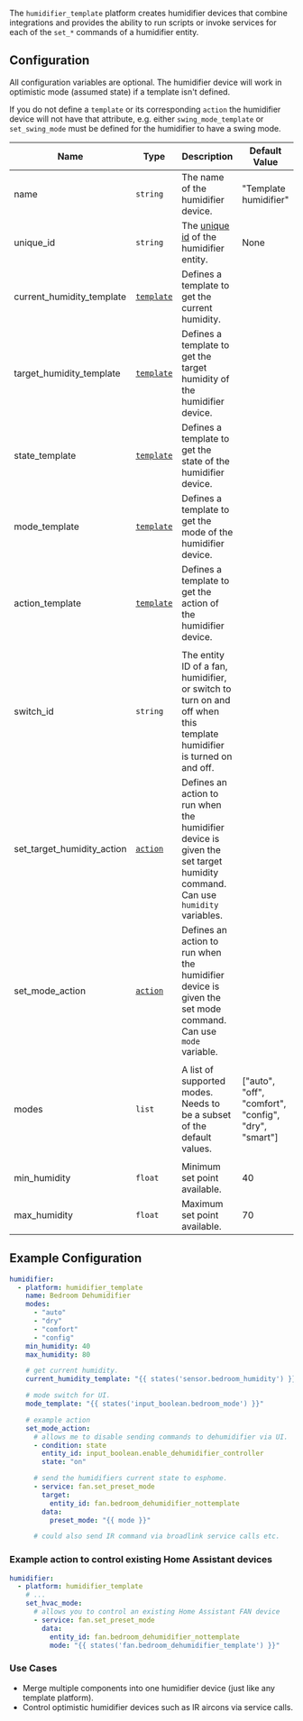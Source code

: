 The `humidifier_template` platform creates humidifier devices that combine integrations and provides the ability to run scripts or invoke services for each of the `set_*` commands of a humidifier entity.

## Configuration

All configuration variables are optional. The humidifier device will work in optimistic mode (assumed state) if a template isn't defined.

If you do not define a `template` or its corresponding `action` the humidifier device will not have that attribute, e.g. either `swing_mode_template` or `set_swing_mode` must be defined for the humidifier to have a swing mode.

| Name                             | Type                                                                      | Description                                                                                                                                                                                                                                                                                     | Default Value                                      |
| -------------------------------- | ------------------------------------------------------------------------- | ----------------------------------------------------------------------------------------------------------------------------------------------------------------------------------------------------------------------------------------------------------------------------------------------- | -------------------------------------------------- |
| name                             | `string`                                                                  | The name of the humidifier device.                                                                                                                                                                                                                                                                 | "Template humidifier"                                 |
| unique_id                             | `string`                                                                  | The [unique id](https://developers.home-assistant.io/docs/entity_registry_index/#unique-id) of the humidifier entity.                                                                                                                                                                                                                                                                 | None                                 |
| current_humidity_template        | [`template`](https://www.home-assistant.io/docs/configuration/templating) | Defines a template to get the current humidity.                                                                                                                                                                                                                                                 |                                                    |
| target_humidity_template         | [`template`](https://www.home-assistant.io/docs/configuration/templating) | Defines a template to get the target humidity of the humidifier device.                                                                                                                                                                                                                         |                                                    |
| state_template                   | [`template`](https://www.home-assistant.io/docs/configuration/templating) | Defines a template to get the state of the humidifier device.                                                                                                                                                                                                                                  |                                                    |
| mode_template                    | [`template`](https://www.home-assistant.io/docs/configuration/templating) | Defines a template to get the mode of the humidifier device.                                                                                                                                                                                                                                  |                                                    |
| action_template                  | [`template`](https://www.home-assistant.io/docs/configuration/templating) | Defines a template to get the action of the humidifier device.                                                                                                                                                                                                                                  |                                                    |
|                                  |                                                                           |                                                                                                                                                                                                                                                                                                 |                                                    |
| switch_id                        | `string`                    | The entity ID of a fan, humidifier, or switch to turn on and off when this template humidifier is turned on and off.                                                                                                                  |                                                    |
| set_target_humidity_action       | [`action`](https://www.home-assistant.io/docs/scripts)                    | Defines an action to run when the humidifier device is given the set target humidity command. Can use `humidity` variables.                                                                                                                  |                                                    |
| set_mode_action                  | [`action`](https://www.home-assistant.io/docs/scripts)                    | Defines an action to run when the humidifier device is given the set mode command. Can use `mode` variable.                                                                                                                                                                              |                                                    |
|                                  |                                                                           |                                                                                                                                                                                                                                                                                                 |                                                    |
| modes                            | `list`                                                                    | A list of supported modes. Needs to be a subset of the default values.                                                                                                                                                                                                                     | ["auto", "off", "comfort", "config", "dry", "smart"] |
|                                  |                                                                           |                                                                                                                                                                                                                                                                                                 |                                                    |
| min_humidity                     | `float`                                                                   | Minimum set point available.                                                                                                                                                                                                                                                                    | 40                                                  |
| max_humidity                     | `float`                                                                   | Maximum set point available.                                                                                                                                                                                                                                                                    | 70                                                 |

## Example Configuration

```yaml
humidifier:
  - platform: humidifier_template
    name: Bedroom Dehumidifier
    modes:
      - "auto"
      - "dry"
      - "comfort"
      - "config"
    min_humidity: 40
    max_humidity: 80

    # get current humidity.
    current_humidity_template: "{{ states('sensor.bedroom_humidity') }}"

    # mode switch for UI.
    mode_template: "{{ states('input_boolean.bedroom_mode') }}"

    # example action
    set_mode_action:
      # allows me to disable sending commands to dehumidifier via UI.
      - condition: state
        entity_id: input_boolean.enable_dehumidifier_controller
        state: "on"

      # send the humidifiers current state to esphome.
      - service: fan.set_preset_mode
        target:
          entity_id: fan.bedroom_dehumidifier_nottemplate
        data:          
          preset_mode: "{{ mode }}"

      # could also send IR command via broadlink service calls etc.
```

### Example action to control existing Home Assistant devices

```yaml
humidifier:
  - platform: humidifier_template
    # ...
    set_hvac_mode:
      # allows you to control an existing Home Assistant FAN device
      - service: fan.set_preset_mode
        data:
          entity_id: fan.bedroom_dehumidifier_nottemplate
          mode: "{{ states('fan.bedroom_dehumidifier_template') }}"
```

### Use Cases

- Merge multiple components into one humidifier device (just like any template platform).
- Control optimistic humidifier devices such as IR aircons via service calls.
